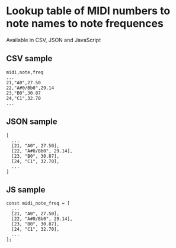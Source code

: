 # Lookup table of MIDI numbers to note names to note frequences

Available in CSV, JSON and JavaScript

## CSV sample
```
midi,note,freq
...
21,"A0",27.50
22,"A#0/Bb0",29.14
23,"B0",30.87
24,"C1",32.70
...
```


## JSON sample
```
[
  ...
  [21, "A0", 27.50],
  [22, "A#0/Bb0", 29.14],
  [23, "B0", 30.87],
  [24, "C1", 32.70],
  ...
]
```


## JS sample
```
const midi_note_freq = [
  ...
  [21, "A0", 27.50],
  [22, "A#0/Bb0", 29.14],
  [23, "B0", 30.87],
  [24, "C1", 32.70],
  ...
];
```
